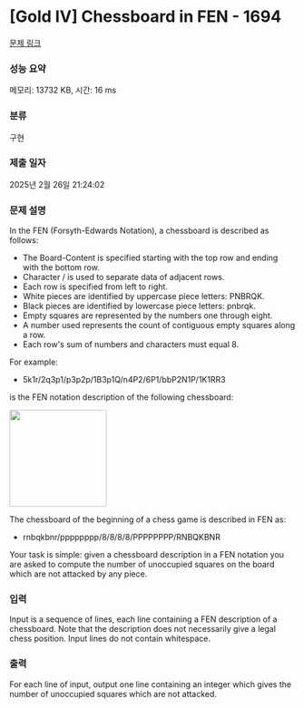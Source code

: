 # [Gold IV] Chessboard in FEN - 1694 

[문제 링크](https://www.acmicpc.net/problem/1694) 

### 성능 요약

메모리: 13732 KB, 시간: 16 ms

### 분류

구현

### 제출 일자

2025년 2월 26일 21:24:02

### 문제 설명

<p>In the FEN (Forsyth-Edwards Notation), a chessboard is described as follows:</p>

<ul>
	<li>The Board-Content is specified starting with the top row and ending with the bottom row.</li>
	<li>Character / is used to separate data of adjacent rows.</li>
	<li>Each row is specified from left to right.</li>
	<li>White pieces are identified by uppercase piece letters: PNBRQK.</li>
	<li>Black pieces are identified by lowercase piece letters: pnbrqk.</li>
	<li>Empty squares are represented by the numbers one through eight.</li>
	<li>A number used represents the count of contiguous empty squares along a row.</li>
	<li>Each row's sum of numbers and characters must equal 8.</li>
</ul>

<p>For example:</p>

<ul>
	<li>5k1r/2q3p1/p3p2p/1B3p1Q/n4P2/6P1/bbP2N1P/1K1RR3</li>
</ul>

<p>is the FEN notation description of the following chessboard:</p>

<p><img alt="" src="" style="height:171px; width:171px"></p>

<p>The chessboard of the beginning of a chess game is described in FEN as:</p>

<ul>
	<li>rnbqkbnr/pppppppp/8/8/8/8/PPPPPPPP/RNBQKBNR</li>
</ul>

<p>Your task is simple: given a chessboard description in a FEN notation you are asked to compute the number of unoccupied squares on the board which are not attacked by any piece.</p>

### 입력 

 <p>Input is a sequence of lines, each line containing a FEN description of a chessboard. Note that the description does not necessarily give a legal chess position. Input lines do not contain whitespace.</p>

### 출력 

 <p>For each line of input, output one line containing an integer which gives the number of unoccupied squares which are not attacked.</p>

